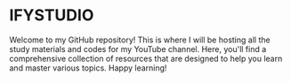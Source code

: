# IFYSTUDIO
Welcome to my GitHub repository! This is where I will be hosting all the study materials and codes for my YouTube channel. Here, you'll find a comprehensive collection of resources that are designed to help you learn and master various topics. Happy learning!